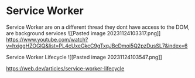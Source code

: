 # Service Worker

Service Worker are on a different thread they dont have access to the DOM, are background services 
![[Pasted image 20231124103317.png]]
https://www.youtube.com/watch?v=hxiggHZOGlQ&list=PL4cUxeGkcC9gTxqJBcDmoi5Q2pzDusSL7&index=6

Service Worker Lifecycle
![[Pasted image 20231124103547.png]]

https://web.dev/articles/service-worker-lifecycle